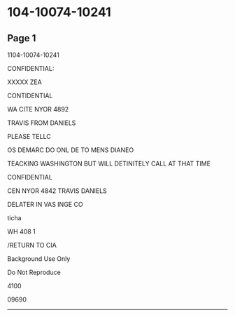 # 104-10074-10241

## Page 1

1104-10074-10241

CONFIDENTIAL:

XXXXX ZEA

CONTIDENTIAL

WA CITE NYOR 4892

TRAVIS FROM DANIELS

PLEASE TELLC

OS DEMARC DO ONL DE TO MENS DIANEO

TEACKING WASHINGTON BUT WILL DETINITELY CALL AT THAT TIME

CONFIDENTIAL

CEN NYOR 4842 TRAVIS DANIELS

DELATER IN VAS INGE CO

ticha

WH 408 1

/RETURN TO CIA

Background Use Only

Do Not Reproduce

4100

09690

---

